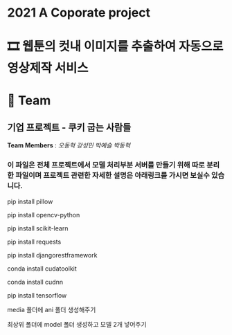# 2021 A Coporate project

# 🎞️ 웹툰의 컷내 이미지를 추출하여 자동으로 영상제작 서비스


# 🍪 Team

## 기업 프로젝트 - 쿠키 굽는 사람들
**Team Members** :
 *오동혁*
 *강성민*
 *박예슬*
 *박동혁*

### 이 파일은 전체 프로젝트에서 모델 처리부분 서버를 만들기 위해 따로 분리한 파일이며 프로젝트 관련한 자세한 설명은 아래링크를 가시면 보실수 있습니다.  
pip install pillow

pip install opencv-python

pip install scikit-learn

pip install requests

pip install djangorestframework

conda install cudatoolkit

conda install cudnn

pip install tensorflow

media 폴더에 ani 폴더 생성해주기

최상위 폴더에 model 폴더 생성하고 모델 2개 넣어주기
